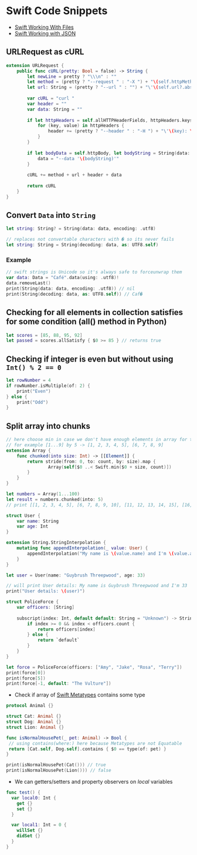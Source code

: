 # Swift Code Snippets

- [Swift Working With Files](../../../Swift%20Working%20With%20Files.md)
- [Swift Working with JSON](Swift%20Working%20with%20JSON.md)

## URLRequest as cURL

```swift
extension URLRequest {
    public func cURL(pretty: Bool = false) -> String {
        let newLine = pretty ? "\\\n" : ""
        let method = (pretty ? "--request " : "-X ") + "\(self.httpMethod ?? "GET") \(newLine)"
        let url: String = (pretty ? "--url " : "") + "\'\(self.url?.absoluteString ?? "")\' \(newLine)"
        
        var cURL = "curl "
        var header = ""
        var data: String = ""
        
        if let httpHeaders = self.allHTTPHeaderFields, httpHeaders.keys.count > 0 {
            for (key, value) in httpHeaders {
                header += (pretty ? "--header " : "-H ") + "\'\(key): \(value)\' \(newLine)"
            }
        }
        
        if let bodyData = self.httpBody, let bodyString = String(data: bodyData, encoding: .utf8) {
            data = "--data '\(bodyString)'"
        }
        
        cURL += method + url + header + data
        
        return cURL
    }
}
```

## Convert `Data` into `String`

```swift
let string: String? = String(data: data, encoding: .utf8)

// replaces not convertable characters with � so its never fails
let string: String = String(decoding: data, as: UTF8.self) 
```

### Example

```swift
// swift strings is Unicode so it's always safe to forceunwrap them 
var data: Data = "Café".data(using: .utf8)!
data.removeLast()
print(String(data: data, encoding: .utf8)) // nil
print(String(decoding: data, as: UTF8.self)) // Caf�
```

## Checking for all elements in collection satisfies for some condition (all() method in Python)

```swift
let scores = [85, 88, 95, 92] 
let passed = scores.allSatisfy { $0 >= 85 } // returns true
```

## Checking if integer is even but without using `Int() % 2 == 0`

```swift
let rowNumber = 4 
if rowNumber.isMultiple(of: 2) {
	print("Even")
} else {
	print("Odd")
}
```

## Split array into chunks

```swift
// here choose min in case we don't have enough elements in array for this size
// for example [1...9] by 5 -> [1, 2, 3, 4, 5], [6, 7, 8, 9]
extension Array {
	func chunked(into size: Int) -> [[Element]] {
		return stride(from: 0, to: count, by: size).map {
				Array(self[$0 ..< Swift.min($0 + size, count)])
		}
	}
}

let numbers = Array(1...100)
let result = numbers.chunked(into: 5)
// print [[1, 2, 3, 4, 5], [6, 7, 8, 9, 10], [11, 12, 13, 14, 15], [16, 17, 18, 19, 20], [21, 22, 23, 24, 25], [26, 27, 28, 29, 30], [31, 32, 33, 34, 35], [36, 37, 38, 39, 40], [41, 42, 43, 44, 45], [46, 47, 48, 49, 50], [51, 52, 53, 54, 55], [56, 57, 58, 59, 60], [61, 62, 63, 64, 65], [66, 67, 68, 69, 70], [71, 72, 73, 74, 75], [76, 77, 78, 79, 80], [81, 82, 83, 84, 85], [86, 87, 88, 89, 90], [91, 92, 93, 94, 95], [96, 97, 98, 99, 100]]
```

```swift
struct User {
	var name: String
	var age: Int
}

extension String.StringInterpolation {
	mutating func appendInterpolation(_ value: User) {
		appendInterpolation("My name is \(value.name) and I'm \(value.age)")
	}
}

let user = User(name: "Guybrush Threepwood", age: 33)

// will print User details: My name is Guybrush Threepwood and I'm 33
print("User details: \(user)") 
```

```swift
struct PoliceForce {
	var officers: [String]
	
	subscript(index: Int, default default: String = "Unknown") -> String {
		if index >= 0 && index < officers.count {
			return officers[index]
		} else {
			return `default`
		}
	}
}

let force = PoliceForce(officers: ["Amy", "Jake", "Rosa", "Terry"])
print(force[0])
print(force[5])
print(force[-1, default: "The Vulture"])
```

- Check if array of [Swift Metatypes](Swift%20Notes/Swift%20Metatypes.md) contains some type
```swift
protocol Animal {}

struct Cat: Animal {}
struct Dog: Animal {}
struct Lion: Animal {}

func isNormalHousePet(_ pet: Animal) -> Bool {
 // using contains(where:) here because Metatypes are not Equatable
 return [Cat.self, Dog.self].contains { $0 == type(of: pet) }
}

print(isNormalHousePet(Cat())) // true
print(isNormalHousePet(Lion())) // false
```

- We can getters/setters and property observers on *local* variables
```swift
func test() {
  var local0: Int {
    get {}
    set {}
  }

  var local1: Int = 0 {
    willSet {}
    didSet {}
  }
}
```